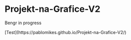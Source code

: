 # Projekt-na-Grafice-V2
<p>Bengr in progress<p>
[Test](https://pablomikes.github.io/Projekt-na-Grafice-V2/)
